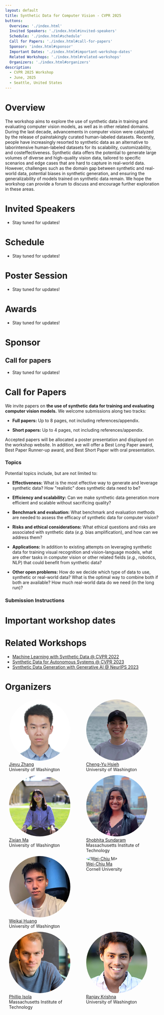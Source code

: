 ```yaml
---
layout: default
title: Synthetic Data for Computer Vision - CVPR 2025
buttons:
  Overview: './index.html'
  Invited Speakers: './index.html#invited-speakers'
  Schedule: './index.html#schedule'
  Call for Papers: './index.html#call-for-papers'
  Sponsor: 'index.html#sponsor'
  Important Dates: './index.html#important-workshop-dates'
  Related Workshops: './index.html#related-workshops'
  Organizers: './index.html#organizers'
description:
  - CVPR 2025 Workshop
  - June, 2025
  - Seattle, United States
---
```


<style> 
.center {
  display: block;
  margin-left: auto;
  margin-right: auto;
  width: 75%;
} </style>

# Overview
<div style="text-align: left; max-width: 800px; margin: auto;">
The workshop aims to explore the use of synthetic data in training and evaluating computer vision models, as well as in other related domains. During the last decade, advancements in computer vision were catalyzed by the release of painstakingly curated human-labeled datasets. Recently, people have increasingly resorted to synthetic data as an alternative to laborintensive human-labeled datasets for its scalability, customizability, and costeffectiveness. Synthetic data offers the potential to generate large volumes of diverse and high-quality vision data, tailored to specific scenarios and edge cases that are hard to capture in real-world data. However, challenges such as the domain gap between synthetic and real-world data, potential biases in synthetic generation, and ensuring the generalizability of models trained on synthetic data remain. We hope the workshop can provide a forum to discuss and encourage further exploration in these areas.
</div>

# Invited Speakers 
* Stay tuned for updates!


# Schedule
* Stay tuned for updates!


# Poster Session
* Stay tuned for updates!

# Awards
* Stay tuned for updates!


# Sponsor



  


<!-- ## Advising committee -->

<!-- <div style="display: flex">
 <div style="width:22.5%">
    <a href="https://staging-temp-site.github.io/staging-temp-site.gitub.io/">
    <img alt="name_16" src="pics/placeholder.jpg"  height="200" style =  "border-radius: 50%; object-fit: cover; ">
    </a><br>
  <a href="https://staging-temp-site.github.io/staging-temp-site.gitub.io/">[Name]</a><br>
    [Institution]
  </div>
  
  <div style="width:2.5%">
  </div>
   
  <div style="width:22.5%">
    <a href="https://staging-temp-site.github.io/staging-temp-site.gitub.io/">
    <img alt="name_16" src="pics/placeholder.jpg"  height="200" style =  "border-radius: 50%; object-fit: cover; ">
    </a><br>
  <a href="https://staging-temp-site.github.io/staging-temp-site.gitub.io/">[Name]</a><br>
    [Institution]
  </div>
</div> -->



<!-- ## Program Committee -->
<!-- 
| --- | --- |
|  |  | -->

<!-- ## Student Organizers -->
<!-- 
| --- | --- |
|  |  |
 -->


## Call for papers
* Stay tuned for updates!
<!-- Please refer to the **[call for papers](./call-for-papers.html)** page for more details. -->

<!-- 
<div style="text-align: center">
<u><g8>Challenge</g8></u>
</div>
 -->

<!-- ## Challenge overview -->
<!-- 
<div style="text-align: justify">


Towards building a community of accessibility research in computer vision conferences, we introduce a computer vision challenge with synthetic and real-world benchmarks. The challenge (based on our ICCV’21 paper, <a href="https://openaccess.thecvf.com/content/ICCV2021/papers/Zhang_X-World_Accessibility_Vision_and_Autonomy_Meet_ICCV_2021_paper.pdf">bit.ly/2X8sYoX</a>) will be used to benchmark various computer vision tasks when comparing new and established methods for fine-grained perception of tasks relevant to people with disabilities. The challenge is designed in the spirit of various other vision challenges that help advance the state-of-the-art of computer vision for autonomous systems, e.g., in robust vision (CVPR’21), human action recognition trajectory forecasting (CVPR’21), etc. E
 </div>
<div class = "center">
    <img alt="fig1" src="pics/fig1.svg" >
    <p>Fig. 1: An interactive simulation environment will be used as part of the workshop challenge for training machine perception and learning models in the context of accessibility (taken from <a href="https://openaccess.thecvf.com/content/ICCV2021/papers/Zhang_X-World_Accessibility_Vision_and_Autonomy_Meet_ICCV_2021_paper.pdf">bit.ly/2X8sYoX</a>).</p>
<br> 
<div class = "center">
    <img alt="fig2" src="pics/fig2.svg" >
    <p>An example from the instance segmentation challenge for perceiving people with mobility aids.</p>
</div>
<br> 
</div>
<br>-->


<!-- ## Challenge Organization

<div style="display: flex">
  <div style="width:22.5%">
    <a href="mailto:sgzk@bu.edu">
    <img alt="Zhongkai Shangguan" src="pics/zhongkai_shangguan.png"   style =  "border-radius: 50%; object-fit: cover; width = 100% ">
    </a><br>
  <a href="mailto:sgzk@bu.edu">Zhongkai Shangguan</a><br>
    Boston University
  </div>
  
    <div style="width:2.5%">
  </div>
  
  <div style="width:22.5%">
    <a href="mailto:zhangjim@bu.edu">
    <img alt="Jimuyang Zhang" src="pics/jimuyang_zhang.jpg"  style =  "border-radius: 50%; object-fit: cover; width = 100% ">
    </a><br>
    <a href="mailto:zhangjim@bu.edu">Jimuyang Zhang</a><br>
    Boston University
  </div>

</div> -->

  




<!-- ## Challenge

<div style="text-align: justify">
  
  <strong>As an updated challenge for 2023, we release the following:</strong>
  
  <ol>
  <li>Training, validation, and testing data, which can be found in <a href="https://drive.google.com/drive/folders/12e-Qom2qQWF7brBu36sIQZWfj8kTBtj-?usp=share_link">this link</a></li>
    <li>An evaluation server <a href="https://eval.ai/web/challenges/challenge-page/1998/overview">for instance segmentation</a> and <a href="https://eval.ai/web/challenges/challenge-page/2001/overview">for pose estimation.</a></li>
  </ol>
  
  More info on data and submission can be found in the eval.ai links above. Note that the data this year includes both instance segmentation and pose estimation challenge. Moreover, we provide access to temporal history and LiDAR data for each image.
  
  <br>
  The challenge builds on our prior workshop's synthetic instance segmentation benchmark with mobility aids (see Zhang et al., X-World: Accessibility, Vision, and Autonomy Meet, ICCV 2021 <a href="https://openaccess.thecvf.com/content/ICCV2021/papers/Zhang_X-World_Accessibility_Vision_and_Autonomy_Meet_ICCV_2021_paper.pdf">bit.ly/2X8sYoX</a>). The benchmark contains challenging accessibility-related person and object categories, such as `cane' and `wheelchair.' We aim to use the challenge to uncover research opportunities and spark the interest of computer vision and AI researchers working on more robust visual reasoning models for accessibility. 
  
<div class = "center">
    <img alt="fig2" src="pics/i1.jpg" >
    <p>An example from the instance segmentation challenge for perceiving people with mobility aids.</p>
</div>
  <div class = "center">
    <img alt="fig2" src="pics/pose_xworld.png" >
    <p>An example from the pose challenge added in 2023.</p>
</div>
  <br>
  The team with the top performing submission will be invited to give short talks during the workshop and will receive a financial award of <b>$500</b> and an <a href="https://store.opencv.ai/products/oak-d">OAK—D camera</a> (We thank the National Science Foundation, US Department of Transportation's Inclusive Design Challenge and Intel for their support for these awards) 
  <br><br>
</div> -->

 
  
  
  
# Call for Papers
We invite papers on **the use of synthetic data for training and
evaluating computer vision models.** We welcome submissions along two
tracks:

- **Full papers:** Up to 8 pages, not including references/appendix.

- **Short papers:** Up to 4 pages, not including references/appendix.

Accepted papers will be allocated a poster presentation and displayed on
the workshop website. In addition, we will offer a Best Long Paper
award, Best Paper Runner-up award, and Best Short Paper with oral
presentation.

### Topics

Potential topics include, but are not limited to:

- **Effectiveness:** What is the most effective way to generate and
    leverage synthetic data? How \"realistic\" does synthetic data need
    to be?

- **Efficiency and scalability:** Can we make synthetic data
    generation more efficient and scalable without sacrificing quality?

- **Benchmark and evaluation:** What benchmark and evaluation methods
    are needed to assess the efficacy of synthetic data for computer
    vision?

- **Risks and ethical considerations:** What ethical questions and
    risks are associated with synthetic data (*e.g.* bias
    amplification), and how can we address them?

- **Applications:** In addition to existing attempts on leveraging
    synthetic data for training visual recognition and vision-language
    models, what are other tasks in computer vision or other related
    fields (*e.g.*, robotics, NLP) that could benefit from synthetic
    data?

- **Other open problems:** How do we decide which type of data to use,
    synthetic or real-world data? What is the optimal way to combine
    both if both are available? How much real-world data do we need (in
    the long run)?



### Submission Instructions

<!-- Submissions should be anonymized and formatted using the [CVPR 2025
template](http://google.com) and uploaded as a single PDF. 
Note that our workshop is non-archival.\
\
**Submission link:** [OpenReview Link](https://openreview.net/group?id=thecvf.com/CVPR/2025/Workshop/SynData4CV) -->


# Important workshop dates
<!-- - Updated challenge release: <strong>3/18/2023</strong>
- Workshop abstract submission deadline: <strong>6/11/2023</strong> (11:59PM PST, please submit extended abstracts via email to mobility@bu.edu) 
- Challenge submission deadline: <strong>6/11/2023</strong> 
- Abstract notification: <strong>6/13/2023</strong>
- Challenge winner announcement: <strong>6/18/2023</strong>
- TBD -->
<!-- - Deadline for submission: ~~<strong>March 15th, 11:59 PM Pacific Time</strong>~~ <strong>March 30th, 11:59 PM Pacific Time</strong>
- Notification of acceptance: <strong>April 9th, 11:59 PM Pacific Time</strong>
- Camera Ready submission deadline: <strong>April 24th, 11:59 PM Pacific Time</strong>
- Workshop date: <strong>June 18th, 2025 (Full day)</strong> -->


<!-- ### Join our **[mailing list](https://staging-temp-site.github.io/staging-temp-site.gitub.io/)** for updates. -->

<!-- ## Videos -->

<!-- <div style=" float: center;">
    <div align="center" style="width:45%; float: left;">
      <h4><u>OpenGuide</u> </h4>
        <iframe src="https://www.youtube.com/embed/mGq9sL1spzc" frameborder="0"
          allow="accelerometer; autoplay; encrypted-media; gyroscope; picture-in-picture"
          style="width:100%; clip-path:inset(1px 1px);height: 30vh" allowfullscreen></iframe>
    </div>
    <div style="width:5%; float: left;">
        <p></p>
    </div>
    
    <!--div align="center"  style="width:45%; float: left;">
      <h4 ><u>X-World</u> </h4>
      
        <iframe src="https://www.youtube.com/embed/z_YwWIZWg58" frameborder="0"
          allow="accelerometer; autoplay; encrypted-media; gyroscope; picture-in-picture"
          style="width:100%; clip-path:inset(1px 1px); height: 30vh" allowfullscreen></iframe>
      
    </div>
  </div--> 
  
# Related Workshops
- <a href="https://syntml-cvpr2022-workshop.github.io/">Machine Learning with Synthetic Data @ CVPR 2022</a>
- <a href="https://sites.google.com/view/sdas2023/">Synthetic Data for Autonomous Systems @ CVPR 2023</a>
- <a href="https://www.syntheticdata4ml.vanderschaar-lab.com/">Synthetic Data Generation with Generative AI @ NeurIPS 2023</a>

  

# Organizers
<div style="display: flex; flex-wrap: wrap; justify-content: space-around;">
  
  <!-- Organizer 1 -->
  <div style="width:45%; margin: 1%;">
    <a href="https://jieyuz2.github.io/">
      <img alt="Jieyu Zhang" src="pics/organizers/jieyuzhang.png" height="200" width="200" style="border-radius: 50%; object-fit: cover;">
    </a><br>
    <a href="https://jieyuz2.github.io/">Jieyu Zhang</a><br>
    University of Washington
  </div>

  <!-- Organizer 2 -->
  <div style="width:45%; margin: 1%;">
    <a href="https://chengyuhsieh.github.io/">
      <img alt="Cheng-Yu Hsieh" src="pics/organizers/chengyuhsieh.jpg" height="200" width="200" style="border-radius: 50%; object-fit: cover;">
    </a><br>
    <a href="https://chengyuhsieh.github.io/">Cheng-Yu Hsieh</a><br>
    University of Washington
  </div>

  <!-- Organizer 3 -->
  <div style="width:45%; margin: 1%;">
    <a href="https://zixianma.github.io/">
      <img alt="Zixian Ma" src="pics/organizers/zixianma.jpg" height="200" width="200" style="border-radius: 50%; object-fit: cover;">
    </a><br>
    <a href="https://zixianma.github.io/">Zixian Ma</a><br>
    University of Washington
  </div>

  <!-- Organizer 4 -->
  <div style="width:45%; margin: 1%;">
    <a href="https://ssundaram21.github.io/">
      <img alt="Shobhita Sundaram" src="pics/organizers/ssundaram.png" height="200" width="200" style="border-radius: 50%; object-fit: cover;">
    </a><br>
    <a href="https://ssundaram21.github.io/">Shobhita Sundaram</a><br>
    Massachusetts Institute of Technology
  </div>

  <!-- Organizer 5 -->
  <div style="width:45%; margin: 1%;">
    <a href="https://weikaih2004.github.io/">
      <img alt="Weikai Huang" src="pics/organizers/weikaihuang.jpg" height="200" width="200" style="border-radius: 50%; object-fit: cover;">
    </a><br>
    <a href="https://weikaih2004.github.io/">Weikai Huang</a><br>
    University of Washington
  </div>

  <!-- Organizer 6 -->
  <div style="width:45%; margin: 1%;">
    <a href="https://people.csail.mit.edu/weichium/">
      <img alt="Wei-Chiu Ma" src="pics/organizers/weichiuma.png" height="200" width="200" style="border-radius: 50%; object-fit: cover;">
    </a><br>
    <a href="https://people.csail.mit.edu/weichium/">Wei-Chiu Ma</a><br>
    Cornell University
  </div>



  <!-- Organizer 7 -->
  <div style="width:45%; margin: 1%;">
    <a href="https://web.mit.edu/phillipi/">
      <img alt="Phillip Isola" src="pics/organizers/phillipisola.jpg" height="200" width="200" style="border-radius: 50%; object-fit: cover;">
    </a><br>
    <a href="https://web.mit.edu/phillipi/">Phillip Isola</a><br>
    Massachusetts Institute of Technology
  </div>

  <!-- Organizer 8 -->
  <div style="width:45%; margin: 1%;">
    <a href="https://ranjaykrishna.com/index.html">
      <img alt="Ranjay Krishna" src="pics/organizers/ranjaykrishna.jpg" height="200" width="200" style="border-radius: 50%; object-fit: cover;">
    </a><br>
    <a href="https://ranjaykrishna.com/index.html">Ranjay Krishna</a><br>
    University of Washington
  </div>
</div>



<!-- ### Access CVPR 2024 Workshop
If you are looking for details about the previous workshop, click the button below:

[Go to CVPR 2024 Workshop](cvpr2024.html)
</div> -->